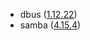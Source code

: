 - dbus ([1.12.22](https://gitlab.freedesktop.org/dbus/dbus/-/blob/177ab044bc87cbc4ded75d21b900795a6fefef76/NEWS))
- samba ([4.15.4](https://www.samba.org/samba/history/samba-4.15.4.html))
